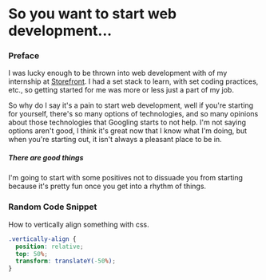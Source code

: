 # So you want to start web development...
<!---
Why I think getting started with web development is a pain in it's current
state and what advice I would give as you start out.
-->

### Preface

I was lucky enough to be thrown into web development with of my internship at
[Storefront](https://thestorefront.com). I had a set stack to learn, with set
coding practices, etc., so getting started for me was more or less just a part
of my job.

So why do I say it's a pain to start web development, well if you're
starting for yourself, there's so many options of technologies, and so many
opinions about those technologies that Googling starts to not help. I'm not
saying options aren't good, I think it's great now that I know what I'm doing,
but when you're starting out, it isn't always a pleasant place to be in.

##### There are good things

I'm going to start with some positives not to dissuade you from starting
because it's pretty fun once you get into a rhythm of things.

### Random Code Snippet

How to vertically align something with css.

```css
.vertically-align {
  position: relative;
  top: 50%;
  transform: translateY(-50%);
}
```
